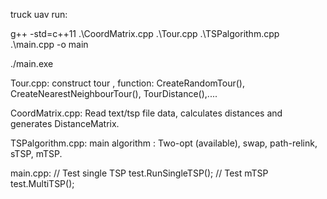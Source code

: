 truck uav
run: 

g++ -std=c++11 .\CoordMatrix.cpp .\Tour.cpp  .\TSPalgorithm.cpp .\main.cpp -o main

./main.exe

Tour.cpp: construct tour <vector>, function: CreateRandomTour(), CreateNearestNeighbourTour(), TourDistance(),....

CoordMatrix.cpp: Read text/tsp file data, calculates distances and generates DistanceMatrix.

TSPalgorithm.cpp: main algorithm : Two-opt (available), swap, path-relink, sTSP, mTSP.

main.cpp: 
// Test single TSP
    test.RunSingleTSP();
    // Test mTSP
   test.MultiTSP();




